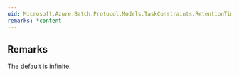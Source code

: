 ```yaml
---  
uid: Microsoft.Azure.Batch.Protocol.Models.TaskConstraints.RetentionTime  
remarks: *content  
---  
```

  
## Remarks  
 The default is infinite.